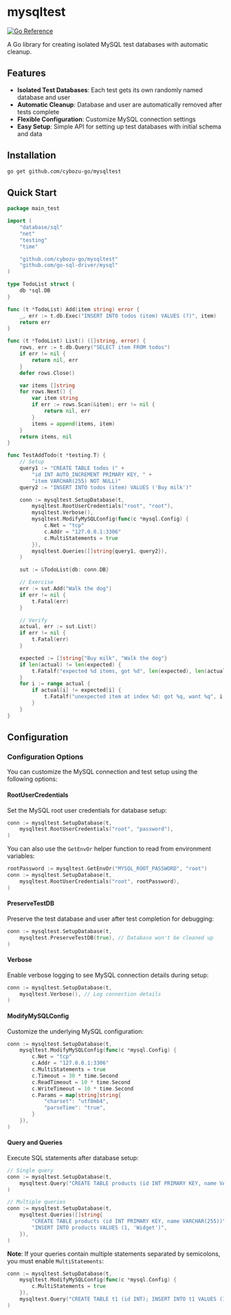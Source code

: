 # mysqltest

[![Go Reference](https://pkg.go.dev/badge/github.com/cybozu-go/mysqltest.svg)](https://pkg.go.dev/github.com/cybozu-go/mysqltest)

A Go library for creating isolated MySQL test databases with automatic cleanup.

## Features

- **Isolated Test Databases**: Each test gets its own randomly named database and user
- **Automatic Cleanup**: Database and user are automatically removed after tests complete
- **Flexible Configuration**: Customize MySQL connection settings
- **Easy Setup**: Simple API for setting up test databases with initial schema and data

## Installation

```bash
go get github.com/cybozu-go/mysqltest
```

## Quick Start

```go
package main_test

import (
	"database/sql"
	"net"
	"testing"
	"time"

	"github.com/cybozu-go/mysqltest"
	"github.com/go-sql-driver/mysql"
)

type TodoList struct {
	db *sql.DB
}

func (t *TodoList) Add(item string) error {
	_, err := t.db.Exec("INSERT INTO todos (item) VALUES (?)", item)
	return err
}

func (t *TodoList) List() ([]string, error) {
	rows, err := t.db.Query("SELECT item FROM todos")
	if err != nil {
		return nil, err
	}
	defer rows.Close()

	var items []string
	for rows.Next() {
		var item string
		if err := rows.Scan(&item); err != nil {
			return nil, err
		}
		items = append(items, item)
	}
	return items, nil
}

func TestAddTodo(t *testing.T) {
	// Setup
	query1 := "CREATE TABLE todos (" +
		"id INT AUTO_INCREMENT PRIMARY KEY, " +
		"item VARCHAR(255) NOT NULL)"
	query2 := "INSERT INTO todos (item) VALUES ('Buy milk')"

	conn := mysqltest.SetupDatabase(t,
		mysqltest.RootUserCredentials("root", "root"),
		mysqltest.Verbose(),
		mysqltest.ModifyMySQLConfig(func(c *mysql.Config) {
			c.Net = "tcp"
			c.Addr = "127.0.0.1:3306"
			c.MultiStatements = true
		}),
		mysqltest.Queries([]string{query1, query2}),
	)

	sut := &TodoList{db: conn.DB}

	// Exercise
	err := sut.Add("Walk the dog")
	if err != nil {
		t.Fatal(err)
	}

	// Verify
	actual, err := sut.List()
	if err != nil {
		t.Fatal(err)
	}

	expected := []string{"Buy milk", "Walk the dog"}
	if len(actual) != len(expected) {
		t.Fatalf("expected %d items, got %d", len(expected), len(actual))
	}
	for i := range actual {
		if actual[i] != expected[i] {
			t.Fatalf("unexpected item at index %d: got %q, want %q", i, actual[i], expected[i])
		}
	}
}
```

## Configuration

### Configuration Options

You can customize the MySQL connection and test setup using the following options:

#### RootUserCredentials

Set the MySQL root user credentials for database setup:

```go
conn := mysqltest.SetupDatabase(t,
    mysqltest.RootUserCredentials("root", "password"),
)
```

You can also use the `GetEnvOr` helper function to read from environment variables:

```go
rootPassword := mysqltest.GetEnvOr("MYSQL_ROOT_PASSWORD", "root")
conn := mysqltest.SetupDatabase(t,
    mysqltest.RootUserCredentials("root", rootPassword),
)
```

#### PreserveTestDB

Preserve the test database and user after test completion for debugging:

```go
conn := mysqltest.SetupDatabase(t,
    mysqltest.PreserveTestDB(true), // Database won't be cleaned up
)
```

#### Verbose

Enable verbose logging to see MySQL connection details during setup:

```go
conn := mysqltest.SetupDatabase(t,
    mysqltest.Verbose(), // Log connection details
)
```

#### ModifyMySQLConfig

Customize the underlying MySQL configuration:

```go
conn := mysqltest.SetupDatabase(t,
    mysqltest.ModifyMySQLConfig(func(c *mysql.Config) {
        c.Net = "tcp"
        c.Addr = "127.0.0.1:3306"
		c.MultiStatements = true
        c.Timeout = 30 * time.Second
        c.ReadTimeout = 10 * time.Second
        c.WriteTimeout = 10 * time.Second
        c.Params = map[string]string{
            "charset": "utf8mb4",
            "parseTime": "true",
        }
    }),
)
```

#### Query and Queries

Execute SQL statements after database setup:

```go
// Single query
conn := mysqltest.SetupDatabase(t,
    mysqltest.Query("CREATE TABLE products (id INT PRIMARY KEY, name VARCHAR(255))"),
)

// Multiple queries
conn := mysqltest.SetupDatabase(t,
    mysqltest.Queries([]string{
        "CREATE TABLE products (id INT PRIMARY KEY, name VARCHAR(255))",
        "INSERT INTO products VALUES (1, 'Widget')",
    }),
)
```

**Note**: If your queries contain multiple statements separated by semicolons, you must enable `MultiStatements`:

```go
conn := mysqltest.SetupDatabase(t,
    mysqltest.ModifyMySQLConfig(func(c *mysql.Config) {
        c.MultiStatements = true
    }),
    mysqltest.Query("CREATE TABLE t1 (id INT); INSERT INTO t1 VALUES (1);"),
)
```
